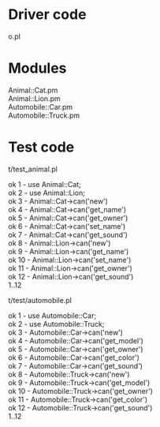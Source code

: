 # Driver code

o.pl

# Modules

Animal::Cat.pm  
Animal::Lion.pm  
Automobile::Car.pm  
Automobile::Truck.pm  



# Test code

t/test_animal.pl  



ok 1 - use Animal::Cat;  
ok 2 - use Animal::Lion;  
ok 3 - Animal::Cat->can('new')  
ok 4 - Animal::Cat->can('get_name')  
ok 5 - Animal::Cat->can('get_owner')  
ok 6 - Animal::Cat->can('set_name')  
ok 7 - Animal::Cat->can('get_sound')  
ok 8 - Animal::Lion->can('new')  
ok 9 - Animal::Lion->can('get_name')  
ok 10 - Animal::Lion->can('set_name')  
ok 11 - Animal::Lion->can('get_owner')  
ok 12 - Animal::Lion->can('get_sound')  
1..12  

t/test/automobile.pl  

ok 1 - use Automobile::Car;  
ok 2 - use Automobile::Truck;  
ok 3 - Automobile::Car->can('new')  
ok 4 - Automobile::Car->can('get_model')  
ok 5 - Automobile::Car->can('get_owner')  
ok 6 - Automobile::Car->can('get_color')  
ok 7 - Automobile::Car->can('get_sound')  
ok 8 - Automobile::Truck->can('new')  
ok 9 - Automobile::Truck->can('get_model')  
ok 10 - Automobile::Truck->can('get_owner')  
ok 11 - Automobile::Truck->can('get_color')  
ok 12 - Automobile::Truck->can('get_sound')  
1..12  
